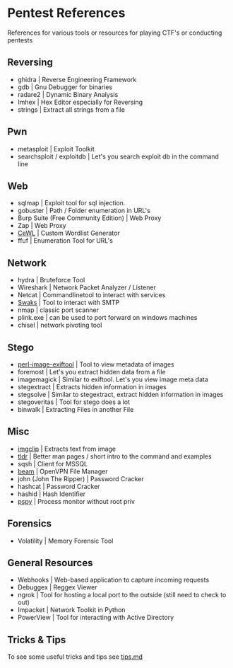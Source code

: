 # Pentest References
References for various tools or resources for playing CTF's or conducting pentests

## Reversing
- ghidra | Reverse Engineering Framework
- gdb | Gnu Debugger for binaries
- radare2 | Dynamic Binary Analysis
- Imhex | Hex Editor especially for Reversing
- strings | Extract all strings from a file

## Pwn
- metasploit | Exploit Toolkit
- searchsploit / exploitdb | Let's you search exploit db in the command line

## Web
- sqlmap | Exploit tool for sql injection.
- gobuster | Path / Folder enumeration in URL's
- Burp Suite (Free Community Edition) | Web Proxy
- Zap | Web Proxy
- [CeWL](https://github.com/digininja/CeWL) |  Custom Wordlist Generator
- ffuf | Enumeration Tool for URL's

## Network
- hydra | Bruteforce Tool
- Wireshark | Network Packet Analyzer / Listener
- Netcat | Commandlinetool to interact with services
- [Swaks](https://github.com/jetmore/swaks) | Tool to interact with SMTP
- nmap | classic port scanner
- plink.exe | can be used to port forward on windows machines
- chisel | network pivoting tool

## Stego
- [perl-image-exiftool]() | Tool to view metadata of images
- foremost | Let's you extract hidden data from a file
- imagemagick | Similar to exiftool. Let's you view image meta data
- stegextract | Extracts hidden information in images
- stegsolve | Similar to stegextract, extract hidden information in images
- stegoveritas | Tool for stego does a lot
- binwalk | Extracting Files in another File

## Misc
- [imgclip](https://github.com/hydr0nium/ctf_reference/blob/main/misc/imgclip.md) | Extracts text from image
- [tldr](https://github.com/hydr0nium/ctf_reference/blob/main/misc/tldr.md) | Better man pages / short intro to the command and examples
- sqsh | Client for MSSQL
- [beam](https://github.com/hydr0nium/beam) | OpenVPN File Manager
- john (John The Ripper) | Password Cracker
- hashcat | Password Cracker
- hashid | Hash Identifier
- [pspy](https://github.com/DominicBreuker/pspy) | Process monitor without root priv

## Forensics
- Volatility | Memory Forensic Tool

## General Resources
- Webhooks | Web-based application to capture incoming requests
- Debuggex | Reggex Viewer
- ngrok | Tool for hosting a local port to the outside (still need to check to out)
- Impacket | Network Toolkit in Python
- PowerView | Tool for interacting with Active Directory

## Tricks & Tips
To see some useful tricks and tips see [tips.md](https://github.com/hydr0nium/ctf_reference/blob/main/tricks.md)
